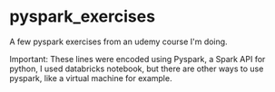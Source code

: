 # pyspark_exercises
A few pyspark exercises from an udemy course I'm doing.

Important:
These lines were encoded using Pyspark, a Spark API for python, I used databricks notebook, but there are other ways to use pyspark, like a virtual machine for example.
